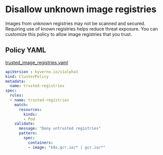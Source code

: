 # Disallow unknown image registries

Images from unknown registries may not be scanned and secured. Requiring use of known registries helps reduce threat exposure. You can customize this policy to allow image registries that you trust.

## Policy YAML 

[trusted_image_registries.yaml](best_practices/trusted_image_registries.yaml) 

````yaml
apiVersion : kyverno.io/v1alpha1
kind: ClusterPolicy
metadata:
  name: trusted-registries
spec:
  rules:
  - name: trusted-registries
    match:
      resources:
        kinds:
        - Pod
    validate:
      message: "Deny untrusted registries"
      pattern:
        spec:
          containers:
          - image: "k8s.gcr.io/* | gcr.io/*"

````
